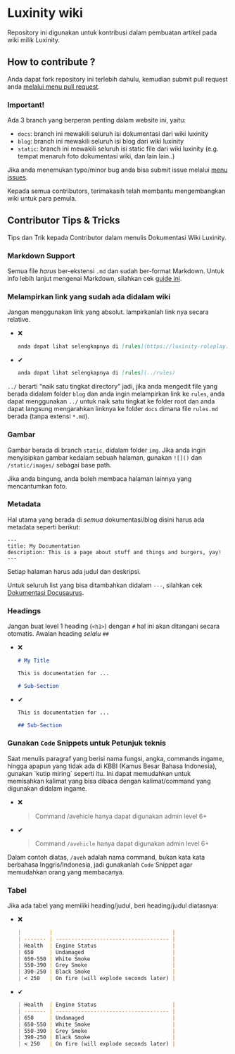 # Luxinity wiki

Repository ini digunakan untuk kontribusi dalam pembuatan artikel pada wiki milik Luxinity.

## How to contribute ?

Anda dapat fork repository ini terlebih dahulu, kemudian submit pull request anda [melalui menu pull request](https://github.com/Luxinity-Roleplay/docs/pulls).

### Important!
Ada 3 branch yang berperan penting dalam website ini, yaitu:

- `docs`: branch ini mewakili seluruh isi dokumentasi dari wiki luxinity
- `blog`: branch ini mewakili seluruh isi blog dari wiki luxinity
- `static`: branch ini mewakili seluruh isi static file dari wiki luxinity (e.g. tempat menaruh foto dokumentasi wiki, dan lain lain..)

Jika anda menemukan typo/minor bug anda bisa submit issue melalui [menu issues](https://github.com/Luxinity-Roleplay/docs/issues).

Kepada semua contributors, terimakasih telah membantu mengembangkan wiki untuk para pemula.


## Contributor Tips & Tricks

Tips dan Trik kepada Contributor dalam menulis Dokumentasi Wiki Luxinity.

### Markdown Support

Semua file _harus_ ber-ekstensi `.md` dan sudah ber-format Markdown. Untuk info lebih lanjut mengenai Markdown, silahkan cek [guide ini](https://guides.github.com/features/mastering-markdown/).

### Melampirkan link yang sudah ada didalam wiki

Jangan menggunakan link yang absolut. lampirkanlah link nya secara relative.

- ❌

  ```md
  anda dapat lihat selengkapnya di [rules](https://luxinity-roleplay.github.io/docs/rules)
  ```

- ✔

  ```md
  anda dapat lihat selengkapnya di [rules](../rules)
  ```

`../` berarti "naik satu tingkat directory" jadi, jika anda mengedit file yang berada didalam folder `blog` dan anda ingin melampirkan link ke `rules`, anda dapat menggunakan `../` untuk naik satu tingkat ke folder root dan anda dapat langsung mengarahkan linknya ke folder `docs` dimana file `rules.md` berada (tanpa extensi `*.md`).

### Gambar

Gambar berada di branch `static`, didalam folder `img`. Jika anda ingin menyisipkan gambar kedalam sebuah halaman, gunakan `![]()` dan `/static/images/` sebagai base path.

Jika anda bingung, anda boleh membaca halaman lainnya yang mencantumkan foto.

### Metadata

Hal utama yang berada di _semua_ dokumentasi/blog disini harus ada metadata seperti berikut:

```mdx
---
title: My Documentation
description: This is a page about stuff and things and burgers, yay!
---
```

Setiap halaman harus ada judul dan deskripsi.

Untuk seluruh list yang bisa ditambahkan didalam `---`, silahkan cek [Dokumentasi Docusaurus](https://docusaurus.io/docs/markdown-features#markdown-headers).

### Headings

Jangan buat level 1 heading (`<h1>`) dengan `#` hal ini akan ditangani secara otomatis. Awalan heading _selalu_ `##`

- ❌

  ```md
  # My Title

  This is documentation for ...

  # Sub-Section
  ```

- ✔

  ```md
  This is documentation for ...

  ## Sub-Section
  ```

### Gunakan `Code` Snippets untuk Petunjuk teknis

Saat menulis paragraf yang berisi nama fungsi, angka, commands ingame, hingga apapun yang tidak ada di KBBI (Kamus Besar Bahasa Indonesia), gunakan \`kutip miring\` seperti itu. Ini dapat memudahkan untuk memisahkan kalimat yang bisa dibaca dengan kalimat/command yang digunakan didalam ingame.

- ❌

  > Command /avehicle hanya dapat digunakan admin level 6+

- ✔

  > Command `/avehicle` hanya dapat digunakan admin level 6+

Dalam contoh diatas, `/aveh` adalah nama command, bukan kata kata berbahasa Inggris/Indonesia, jadi gunakanlah `Code` Snippet agar memudahkan orang yang membacanya.

### Tabel

Jika ada tabel yang memiliki heading/judul, beri heading/judul diatasnya:

- ❌

  ```md
  |         |                                      |
  | ------- | ------------------------------------ |
  | Health  | Engine Status                        |
  | 650     | Undamaged                            |
  | 650-550 | White Smoke                          |
  | 550-390 | Grey Smoke                           |
  | 390-250 | Black Smoke                          |
  | < 250   | On fire (will explode seconds later) |
  ```

- ✔

  ```md
  | Health  | Engine Status                        |
  | ------- | ------------------------------------ |
  | 650     | Undamaged                            |
  | 650-550 | White Smoke                          |
  | 550-390 | Grey Smoke                           |
  | 390-250 | Black Smoke                          |
  | < 250   | On fire (will explode seconds later) |
  ```
